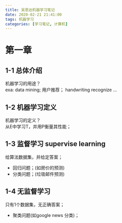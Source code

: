 ```yaml
---
title: 吴恩达机器学习笔记
date: 2020-02-21 21:41:00
tags: 机器学习
categories: [学习笔记, 计算机]
---
```


# 第一章

## 1-1 总体介绍

机器学习的用途？<br>
exa: data mining; 用户推荐； handwriting recognize ...<br>

## 1-2 机器学习定义

机器学习的定义？<br>
从E中学习T，并用P衡量其性能；<br>

## 1-3 监督学习 supervise learning

给算法数据集，并给定答案；<br>

- 回归问题；(如房价的预测)
- 分类问题；(垃圾邮件预测)

## 1-4 无监督学习

只有1个数据集，无正确答案；

- 聚类问题(如google news 分类)；